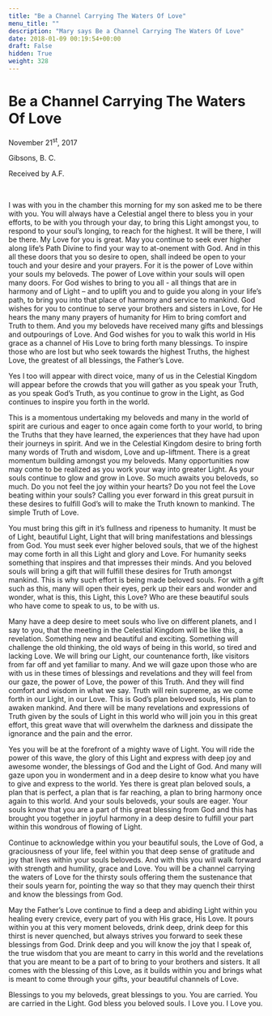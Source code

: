 ```yaml
---
title: "Be a Channel Carrying The Waters Of Love"
menu_title: ""
description: "Mary says Be a Channel Carrying The Waters Of Love"
date: 2018-01-09 00:19:54+00:00
draft: False
hidden: True
weight: 328
---
```

# Be a Channel Carrying The Waters Of Love

November 21<sup>st</sup>, 2017

Gibsons, B. C.

Received by A.F.

 

I was with you in the chamber this morning for my son asked me to be there with you. You will always have a Celestial angel there to bless you in your efforts, to be with you through your day, to bring this Light amongst you, to respond to your soul’s longing, to reach for the highest. It will be there, I will be there. My Love for you is great. May you continue to seek ever higher along life’s Path Divine to find your way to at-onement with God. And in this all these doors that you so desire to open, shall indeed be open to your touch and your desire and your prayers. For it is the power of Love within your souls my beloveds. The power of Love within your souls will open many doors. For God wishes to bring to you all - all things that are in harmony and of Light – and to uplift you and to guide you along in your life’s path, to bring you into that place of harmony and service to mankind. God wishes for you to continue to serve your brothers and sisters in Love, for He hears the many many prayers of humanity for Him to bring comfort and Truth to them. And you my beloveds have received many gifts and blessings and outpourings of Love. And God wishes for you to walk this world in His grace as a channel of His Love to bring forth many blessings. To inspire those who are lost but who seek towards the highest Truths, the highest Love, the greatest of all blessings, the Father’s Love. 

Yes I too will appear with direct voice, many of us in the Celestial Kingdom will appear before the crowds that you will gather as you speak your Truth, as you speak God’s Truth, as you continue to grow in the Light, as God continues to inspire you forth in the world. 

This is a momentous undertaking my beloveds and many in the world of spirit are curious and eager to once again come forth to your world, to bring the Truths that they have learned, the experiences that they have had upon their journeys in spirit. And we in the Celestial Kingdom desire to bring forth many words of Truth and wisdom, Love and up-liftment. There is a great momentum building amongst you my beloveds. Many opportunities now may come to be realized as you work your way into greater Light. As your souls continue to glow and grow in Love. So much awaits you beloveds, so much. Do you not feel the joy within your hearts? Do you not feel the Love beating within your souls? Calling you ever forward in this great pursuit in these desires to fulfill God’s will to make the Truth known to mankind. The simple Truth of Love. 

You must bring this gift in it’s fullness and ripeness to humanity. It must be of Light, beautiful Light, Light that will bring manifestations and blessings from God. You must seek ever higher beloved souls, that we of the highest may come forth in all this Light and glory and Love. For humanity seeks something that inspires and that impresses their minds. And you beloved souls will bring a gift that will fulfill these desires for Truth amongst mankind. This is why such effort is being made beloved souls. For with a gift such as this, many will open their eyes, perk up their ears and wonder and wonder, what is this, this Light, this Love? Who are these beautiful souls who have come to speak to us, to be with us. 

Many have a deep desire to meet souls who live on different planets, and I say to you, that the meeting in the Celestial Kingdom will be like this, a revelation. Something new and beautiful and exciting. Something will challenge the old thinking, the old ways of being in this world, so tired and lacking Love. We will bring our Light, our countenance forth, like visitors from far off and yet familiar to many. And we will gaze upon those who are with us in these times of blessings and revelations and they will feel from our gaze, the power of Love, the power of this Truth. And they will find comfort and wisdom in what we say. Truth will rein supreme, as we come forth in our Light, in our Love. This is God’s plan beloved souls, His plan to awaken mankind. And there will be many revelations and expressions of Truth given by the souls of Light in this world who will join you in this great effort, this great wave that will overwhelm the darkness and dissipate the ignorance and the pain and the error. 

Yes you will be at the forefront of a mighty wave of Light. You will ride the power of this wave, the glory of this Light and express with deep joy and awesome wonder, the blessings of God and the Light of God. And many will gaze upon you in wonderment and in a deep desire to know what you have to give and express to the world. Yes there is great plan beloved souls, a plan that is perfect, a plan that is far reaching, a plan to bring harmony once again to this world. And your souls beloveds, your souls are eager. Your souls know that you are a part of this great blessing from God and this has brought you together in joyful harmony in a deep desire to fulfill your part within this wondrous of flowing of Light. 

Continue to acknowledge within you your beautiful souls, the Love of God, a graciousness of your life, feel within you that deep sense of gratitude and joy that lives within your souls beloveds. And with this you will walk forward with strength and humility, grace and Love. You will be a channel carrying the waters of Love for the thirsty souls offering them the sustenance that their souls yearn for, pointing the way so that they may quench their thirst and know the blessings from God. 

May the Father’s Love continue to find a deep and abiding Light within you healing every crevice, every part of you with His grace, His Love. It pours within you at this very moment beloveds, drink deep, drink deep for this thirst is never quenched, but always strives you forward to seek these blessings from God. Drink deep and you will know the joy that I speak of, the true wisdom that you are meant to carry in this world and the revelations that you are meant to be a part of to bring to your brothers and sisters. It all comes with the blessing of this Love, as it builds within you and brings what is meant to come through your gifts, your beautiful channels of Love. 

Blessings to you my beloveds, great blessings to you. You are carried. You are carried in the Light. God bless you beloved souls. I Love you. I Love you. 

